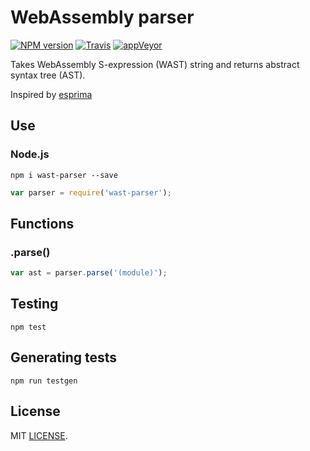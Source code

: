 # WebAssembly parser
[![NPM version](https://img.shields.io/npm/v/wast-parser.svg)](https://www.npmjs.org/package/wast-parser)
[![Travis](https://travis-ci.org/drom/wast-parser.svg)](https://travis-ci.org/drom/wast-parser)
[![appVeyor](https://ci.appveyor.com/api/projects/status/vg09awtk5rgargkb?svg=true)](https://ci.appveyor.com/project/drom/wast-parser)

Takes WebAssembly S-expression (WAST) string and returns abstract syntax tree (AST).

Inspired by [esprima](https://github.com/jquery/esprima)

## Use
### Node.js

```
npm i wast-parser --save
```

```js
var parser = require('wast-parser');
```

## Functions
### .parse()

```js
var ast = parser.parse('(module)');
```

## Testing
`npm test`

## Generating tests
`npm run testgen`

## License
MIT [LICENSE](https://github.com/drom/wast-parser/blob/master/LICENSE).
